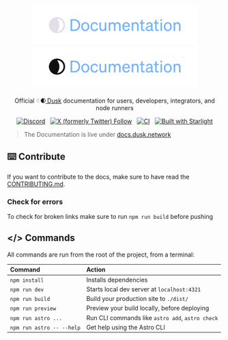 <h1 align="center">
<img height="90" src="assets/documentation_short_light.svg#gh-dark-mode-only" alt="Dusk Docs">
<img height="90" src="assets/documentation_short_dark.svg#gh-light-mode-only" alt="Dusk Docs">
</h1>

<p align="center">
  Official <img height="11" src="assets/dusk_circular_light.svg#gh-dark-mode-only"><img height="11" src="assets/dusk_circular_dark.svg#gh-light-mode-only"><a href="https://dusk.network/"> Dusk</a> documentation for users, developers, integrators, and node runners
</p>

<p align=center>
<a href="https://discord.gg/dusk-official">
<img src="https://img.shields.io/discord/847466263064346624?label=discord&style=flat-square&color=5a66f6" alt="Discord"></a>
&nbsp;
<a href="https://x.com/DuskFoundation/">
<img alt="X (formerly Twitter) Follow" src="https://img.shields.io/twitter/follow/DuskFoundation"></a>
&nbsp;
<a href="https://github.com/dusk-network/docs/actions/workflows/validate_links.yml">
<img src="https://github.com/dusk-network/docs/actions/workflows/validate_links.yml/badge.svg" alt="CI"></a>
&nbsp;
<a href="https://starlight.astro.build">
<img src="https://astro.badg.es/v2/built-with-starlight/tiny.svg" alt="Built with Starlight"></a>
</p>

> The Documentation is live under [docs.dusk.network](https://docs.dusk.network)

## ⌨️ Contribute

If you want to contribute to the docs, make sure to have read the [CONTRIBUTING.md](/.github/CONTRIBUTING.md).

### Check for errors

To check for broken links make sure to run `npm run build` before pushing

## </> Commands

All commands are run from the root of the project, from a terminal:

| Command                   | Action                                           |
| :------------------------ | :----------------------------------------------- |
| `npm install`             | Installs dependencies                            |
| `npm run dev`             | Starts local dev server at `localhost:4321`      |
| `npm run build`           | Build your production site to `./dist/`          |
| `npm run preview`         | Preview your build locally, before deploying     |
| `npm run astro ...`       | Run CLI commands like `astro add`, `astro check` |
| `npm run astro -- --help` | Get help using the Astro CLI                     |


